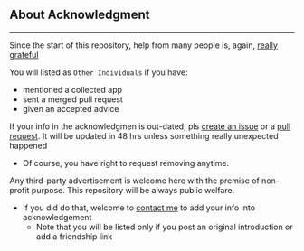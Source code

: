 ## About Acknowledgment

---

Since the start of this repository, help from many people is, again, [really grateful](https://github.com/EMLVIRUS/Amazing-Windows-Apps/blob/master/acknowledgement.md)

You will listed as `Other Individuals` if you have:
* mentioned a collected app
* sent a merged pull request
* given an accepted advice

If your info in the acknowledgmen is out-dated, pls [create an issue](https://github.com/EMLVIRUS/Amazing-Windows-Apps/issues/new) or a [pull request](https://github.com/EMLVIRUS/Amazing-Windows-Apps/pull/new/master). It will be updated in 48 hrs unless something really unexpected happened
* Of course, you have right to request removing anytime.

Any third-party advertisement is welcome here with the premise of non-profit purpose. This repository will be always public welfare.
* If you did do that, welcome to [contact me](mailto:EMLVIRUS@outlook.com) to add your info into acknowledgement
    * Note that you will be listed only if you post an original introduction or add a friendship link
